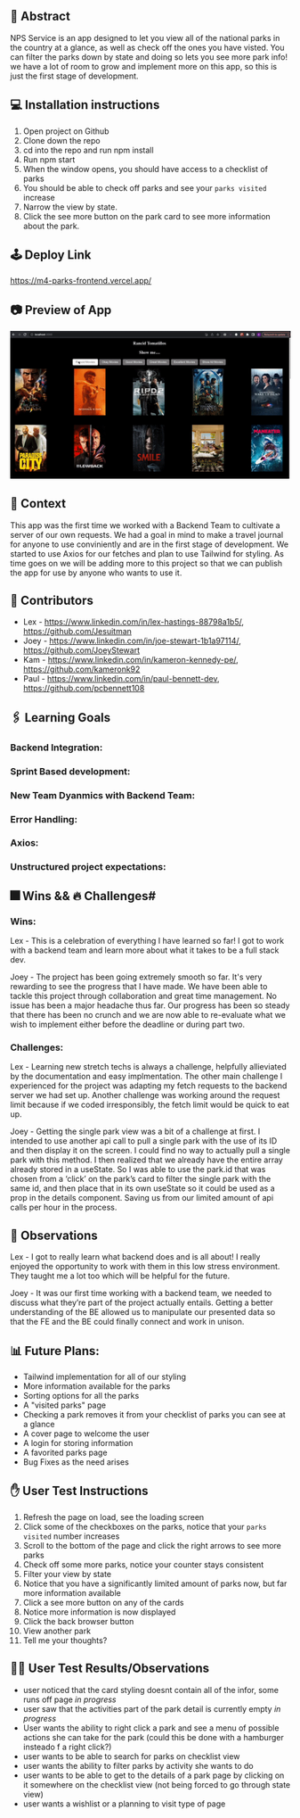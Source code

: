 ## 💭 Abstract
NPS Service is an app designed to let you view all of the national parks in the country at a glance, as well as check off the ones you have visted. You can filter the parks down by state and doing so lets you see more park info! we have a lot of room to grow and implement more on this app, so this is just the first stage of development.

## 💻 Installation instructions
1. Open project on Github
2. Clone down the repo
3. cd into the repo and run npm install
4. Run npm start
5. When the window opens, you should have access to a checklist of parks 
6. You should be able to check off parks and see your `parks visited` increase
7. Narrow the view by state.
8. Click the see more button on the park card to see more information about the park. 


## 🕹️ Deploy Link
https://m4-parks-frontend.vercel.app/

## 📷 Preview of App
![sample video of the project](https://github.com/Jesuitman/m3-rancid-tomatillos/blob/main/ezgif-1-a2537a03b6.gif?raw=true)

## 🍎 Context
This app was the first time we worked with a Backend Team to cultivate a server of our own requests. We had a goal in mind to make a travel journal for anyone to use conviniently and are in the first stage of development. We started to use Axios for our fetches and plan to use Tailwind for styling. As time goes on we will be adding more to this project so that we can publish the app for use by anyone who wants to use it.

## 🧠 Contributors
- Lex - https://www.linkedin.com/in/lex-hastings-88798a1b5/, https://github.com/Jesuitman
- Joey - https://www.linkedin.com/in/joe-stewart-1b1a97114/, https://github.com/JoeyStewart
- Kam - https://www.linkedin.com/in/kameron-kennedy-pe/, https://github.com/kameronk92
- Paul - https://www.linkedin.com/in/paul-bennett-dev, https://github.com/pcbennett108

## 🖇️ Learning Goals
### Backend Integration: 

### Sprint Based development:

### New Team Dyanmics with Backend Team:

### Error Handling: 

### Axios: 

### Unstructured project expectations: 

## 🎆 Wins && 🔥 Challenges#
### Wins:
Lex - This is a celebration of everything I have learned so far! I got to work with a backend team and learn more about what it takes to be a full stack dev.

Joey - The project has been going extremely smooth so far. It's very rewarding to see the progress that I have made. We have been able to tackle this project through collaboration and great time management. No issue has been a major headache thus far. Our progress has been so steady that there has been no crunch and we are now able to re-evaluate what we wish to implement either before the deadline or during part two.

### Challenges: 
Lex - Learning new stretch techs is always a challenge, helpfully allieviated by the documentation and easy implmentation. The other main challenge I experienced for the project was adapting my fetch requests to the backend server we had set up. Another challenge was working around the request limit because if we coded irresponsibly, the fetch limit would be quick to eat up.

Joey - Getting the single park view was a bit of a challenge at first. I intended to use another api call to pull a single park with the use of its ID and then display it on the screen. I could find no way to actually pull a single park with this method. I then realized that we already have the entire array already stored in a useState. So I was able to use the park.id that was chosen from a ‘click’ on the park’s card to filter the single park with the same id, and then place that in its own useState so it could be used as a prop in the details component. Saving us from our limited amount of api calls per hour in the process.

## 📝 Observations  
Lex - I got to really learn what backend does and is all about! I really enjoyed the opportunity to work with them in this low stress environment. They taught me a lot too which will be helpful for the future. 

Joey -  It was our first time working with a backend team, we needed to discuss what they’re part of the project actually entails. Getting a better understanding of the BE allowed us to manipulate our presented data so that the FE and the BE could finally connect and work in unison.

## 📊 Future Plans:
- Tailwind implementation for all of our styling
- More information available for the parks
- Sorting options for all the parks
- A "visited parks" page
- Checking a park removes it from your checklist of parks you can see at a glance
- A cover page to welcome the user
- A login for storing information
- A favorited parks page
- Bug Fixes as the need arises

## ✋ User Test Instructions 
1. Refresh the page on load, see the loading screen
2. Click some of the checkboxes on the parks, notice that your `parks visited` number increases
3. Scroll to the bottom of the page and click the right arrows to see more parks
4. Check off some more parks, notice your counter stays consistent
5. Filter your view by state
6. Notice that you have a significantly limited amount of parks now, but far more information available
7. Click a see more button on any of the cards
8. Notice more information is now displayed
9. Click the back browser button
10. View another park
11. Tell me your thoughts?

## 👩‍💻 User Test Results/Observations
- user noticed that the card styling doesnt contain all of the infor, some runs off page *in progress*
- user saw that the activities part of the park detail is currently empty *in progress*
- User wants the ability to right click a park and see a menu of possible actions she can take for the park (could this be done with a hamburger insteado f a right click?)
- user wants to be able to search for parks on checklist view
- user wants the ability to filter parks by activity she wants to do
- user wants to be able to get to the details of a park page by clicking on it somewhere on the checklist view (not being forced to go through state view)
- user wants a wishlist or a planning to visit type of page


